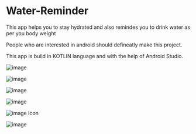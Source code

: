 # Water-Reminder

This app helps you to stay hydrated and also remindes you to drink water as per you body weight

People who are interested in android should defineatly make this project.

This app is build in KOTLIN language and with the help of Android Studio.

![image](https://user-images.githubusercontent.com/67241289/145762740-a7e55b77-8626-4b40-84b2-83d38e728659.png)

![image](https://user-images.githubusercontent.com/67241289/145762741-a2aa4c5d-6847-46fa-b036-f4e513218297.png)

![image](https://user-images.githubusercontent.com/67241289/145762744-512985c7-3277-4d08-9281-65b023875af9.png)

![image](https://user-images.githubusercontent.com/67241289/145762747-f784b65e-9cf4-4b9e-99d6-d46ad3efaf87.png)

![image](https://user-images.githubusercontent.com/67241289/145762750-d13a2a7a-fffa-4bd0-8677-5dece2cb075d.png)
Icon

![image](https://user-images.githubusercontent.com/67241289/145762753-940576d4-1140-4108-a25c-6a083850b7a0.png)
